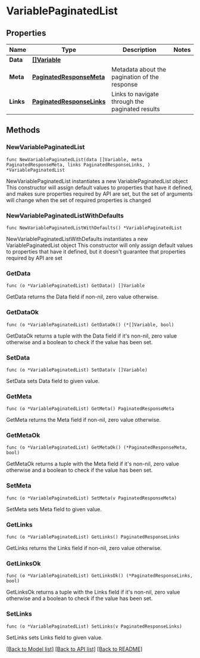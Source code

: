 # VariablePaginatedList

## Properties

Name | Type | Description | Notes
------------ | ------------- | ------------- | -------------
**Data** | [**[]Variable**](Variable.md) |  | 
**Meta** | [**PaginatedResponseMeta**](PaginatedResponseMeta.md) | Metadata about the pagination of the response | 
**Links** | [**PaginatedResponseLinks**](PaginatedResponseLinks.md) | Links to navigate through the paginated results | 

## Methods

### NewVariablePaginatedList

`func NewVariablePaginatedList(data []Variable, meta PaginatedResponseMeta, links PaginatedResponseLinks, ) *VariablePaginatedList`

NewVariablePaginatedList instantiates a new VariablePaginatedList object
This constructor will assign default values to properties that have it defined,
and makes sure properties required by API are set, but the set of arguments
will change when the set of required properties is changed

### NewVariablePaginatedListWithDefaults

`func NewVariablePaginatedListWithDefaults() *VariablePaginatedList`

NewVariablePaginatedListWithDefaults instantiates a new VariablePaginatedList object
This constructor will only assign default values to properties that have it defined,
but it doesn't guarantee that properties required by API are set

### GetData

`func (o *VariablePaginatedList) GetData() []Variable`

GetData returns the Data field if non-nil, zero value otherwise.

### GetDataOk

`func (o *VariablePaginatedList) GetDataOk() (*[]Variable, bool)`

GetDataOk returns a tuple with the Data field if it's non-nil, zero value otherwise
and a boolean to check if the value has been set.

### SetData

`func (o *VariablePaginatedList) SetData(v []Variable)`

SetData sets Data field to given value.


### GetMeta

`func (o *VariablePaginatedList) GetMeta() PaginatedResponseMeta`

GetMeta returns the Meta field if non-nil, zero value otherwise.

### GetMetaOk

`func (o *VariablePaginatedList) GetMetaOk() (*PaginatedResponseMeta, bool)`

GetMetaOk returns a tuple with the Meta field if it's non-nil, zero value otherwise
and a boolean to check if the value has been set.

### SetMeta

`func (o *VariablePaginatedList) SetMeta(v PaginatedResponseMeta)`

SetMeta sets Meta field to given value.


### GetLinks

`func (o *VariablePaginatedList) GetLinks() PaginatedResponseLinks`

GetLinks returns the Links field if non-nil, zero value otherwise.

### GetLinksOk

`func (o *VariablePaginatedList) GetLinksOk() (*PaginatedResponseLinks, bool)`

GetLinksOk returns a tuple with the Links field if it's non-nil, zero value otherwise
and a boolean to check if the value has been set.

### SetLinks

`func (o *VariablePaginatedList) SetLinks(v PaginatedResponseLinks)`

SetLinks sets Links field to given value.



[[Back to Model list]](../README.md#documentation-for-models) [[Back to API list]](../README.md#documentation-for-api-endpoints) [[Back to README]](../README.md)


